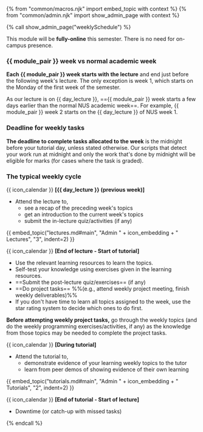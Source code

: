 {% from "common/macros.njk" import embed_topic with context %}
{% from "common/admin.njk" import show_admin_page with context %}

{% call show_admin_page("weeklySchedule") %}
<div id="main">

<div id="fully-online">

<div class="bg-info text-white p-2 rounded">

This module will be **fully-online** this semester. There is no need for on-campus presence.
</div>
<p/>
</div>

<div id="week-definition">

### {{ module_pair }} week vs normal academic week

**Each {{ module_pair }} week starts with the lecture** and end just before the following week's lecture. The only exception is week 1, which starts on the Monday of the first week of the semester. <div tags="m--cs2103 m--cs2113">As our lecture is on {{ day_lecture }}, =={{ module_pair }} week starts a few days earlier than the normal NUS academic week==. For example, {{ module_pair }} week 2 starts on the {{ day_lecture }} of NUS week 1.</div>
</div>
<p/>
<div tags="m--cs2103 m--cs2113" id="deadline-definition">

### Deadline for weekly tasks

**The deadline to complete tasks allocated to the week** is the <tooltip content="e.g., if your tutorial is on Thursday, the deadline is Wednesday 23.59">midnight before your tutorial day</tooltip>, unless stated otherwise. Our scripts that detect your work run at midnight and only the work that's done by midnight will be eligible for marks (for cases where the task is graded).
</div>


### The typical weekly cycle

{{ icon_calendar }} **[{{ day_lecture }} (previous week)]**<br>

* Attend the lecture to, 
  * see a recap of the preceding week's topics
  * get an introduction to the current week's topics
  * submit the in-lecture quiz/activities (if any)

{{ embed_topic("lectures.md#main", "Admin " + icon_embedding + " Lectures", "3", indent=2) }}

<p/>

{{ icon_calendar }} **[End of lecture - Start of tutorial]**<br>
 
 * Use the relevant learning resources to learn the topics.
 * Self-test your knowledge using exercises given in the learning resources. 
 * ==Submit the post-lecture quiz/exercises== (if any)
 * ==Do project tasks== %%(e.g., attend weekly project meeting, finish weekly deliverables)%%
 * If you don't have time to learn all topics assigned to the week, use the star rating system to decide which ones to do first.

<div tags="m--cs2103 m--cs2113 m--tic2002">
<box type="warning">

<span id="before-attempting-tasks">

**Before attempting weekly project tasks,** go through the weekly topics (and do the weekly programming exercises/activities, if any) as the knowledge from those topics may be needed to complete the project tasks.
</span>

</box>
</div>

<p/>

{{ icon_calendar }} **[During tutorial]**<br>
 
* Attend the tutorial to,
  * demonstrate evidence of your learning weekly topics to the tutor
  * learn from peer demos of showing evidence of their own learning

{{ embed_topic("tutorials.md#main", "Admin " + icon_embedding + " Tutorials", "2", indent=2) }}
<p/>

{{ icon_calendar }} **[End of tutorial - Start of lecture]**<br>

* Downtime (or catch-up with missed tasks)


</div>

{% endcall %}
